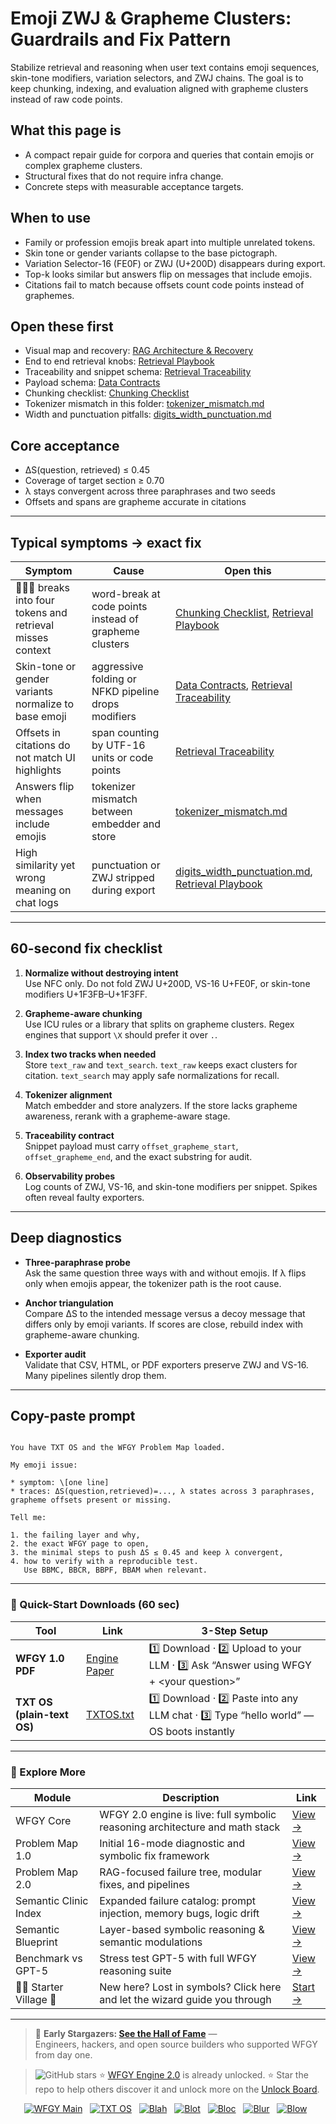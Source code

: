 # Emoji ZWJ & Grapheme Clusters: Guardrails and Fix Pattern

Stabilize retrieval and reasoning when user text contains emoji sequences, skin-tone modifiers, variation selectors, and ZWJ chains. The goal is to keep chunking, indexing, and evaluation aligned with grapheme clusters instead of raw code points.

## What this page is
- A compact repair guide for corpora and queries that contain emojis or complex grapheme clusters.
- Structural fixes that do not require infra change.
- Concrete steps with measurable acceptance targets.

## When to use
- Family or profession emojis break apart into multiple unrelated tokens.
- Skin tone or gender variants collapse to the base pictograph.
- Variation Selector-16 (FE0F) or ZWJ (U+200D) disappears during export.
- Top-k looks similar but answers flip on messages that include emojis.
- Citations fail to match because offsets count code points instead of graphemes.

## Open these first
- Visual map and recovery: [RAG Architecture & Recovery](https://github.com/onestardao/WFGY/blob/main/ProblemMap/rag-architecture-and-recovery.md)
- End to end retrieval knobs: [Retrieval Playbook](https://github.com/onestardao/WFGY/blob/main/ProblemMap/retrieval-playbook.md)
- Traceability and snippet schema: [Retrieval Traceability](https://github.com/onestardao/WFGY/blob/main/ProblemMap/retrieval-traceability.md)
- Payload schema: [Data Contracts](https://github.com/onestardao/WFGY/blob/main/ProblemMap/data-contracts.md)
- Chunking checklist: [Chunking Checklist](https://github.com/onestardao/WFGY/blob/main/ProblemMap/chunking-checklist.md)
- Tokenizer mismatch in this folder: [tokenizer_mismatch.md](https://github.com/onestardao/WFGY/blob/main/ProblemMap/GlobalFixMap/LanguageLocale/tokenizer_mismatch.md)
- Width and punctuation pitfalls: [digits_width_punctuation.md](https://github.com/onestardao/WFGY/blob/main/ProblemMap/GlobalFixMap/LanguageLocale/digits_width_punctuation.md)

## Core acceptance
- ΔS(question, retrieved) ≤ 0.45
- Coverage of target section ≥ 0.70
- λ stays convergent across three paraphrases and two seeds
- Offsets and spans are grapheme accurate in citations

---

## Typical symptoms → exact fix

| Symptom | Cause | Open this |
|---|---|---|
| 👨‍👩‍👧 breaks into four tokens and retrieval misses context | word-break at code points instead of grapheme clusters | [Chunking Checklist](https://github.com/onestardao/WFGY/blob/main/ProblemMap/chunking-checklist.md), [Retrieval Playbook](https://github.com/onestardao/WFGY/blob/main/ProblemMap/retrieval-playbook.md) |
| Skin-tone or gender variants normalize to base emoji | aggressive folding or NFKD pipeline drops modifiers | [Data Contracts](https://github.com/onestardao/WFGY/blob/main/ProblemMap/data-contracts.md), [Retrieval Traceability](https://github.com/onestardao/WFGY/blob/main/ProblemMap/retrieval-traceability.md) |
| Offsets in citations do not match UI highlights | span counting by UTF-16 units or code points | [Retrieval Traceability](https://github.com/onestardao/WFGY/blob/main/ProblemMap/retrieval-traceability.md) |
| Answers flip when messages include emojis | tokenizer mismatch between embedder and store | [tokenizer_mismatch.md](https://github.com/onestardao/WFGY/blob/main/ProblemMap/GlobalFixMap/LanguageLocale/tokenizer_mismatch.md) |
| High similarity yet wrong meaning on chat logs | punctuation or ZWJ stripped during export | [digits_width_punctuation.md](https://github.com/onestardao/WFGY/blob/main/ProblemMap/GlobalFixMap/LanguageLocale/digits_width_punctuation.md), [Retrieval Playbook](https://github.com/onestardao/WFGY/blob/main/ProblemMap/retrieval-playbook.md) |

---

## 60-second fix checklist

1) **Normalize without destroying intent**  
   Use NFC only. Do not fold ZWJ U+200D, VS-16 U+FE0F, or skin-tone modifiers U+1F3FB–U+1F3FF.

2) **Grapheme-aware chunking**  
   Use ICU rules or a library that splits on grapheme clusters. Regex engines that support `\X` should prefer it over `.`.

3) **Index two tracks when needed**  
   Store `text_raw` and `text_search`. `text_raw` keeps exact clusters for citation. `text_search` may apply safe normalizations for recall.

4) **Tokenizer alignment**  
   Match embedder and store analyzers. If the store lacks grapheme awareness, rerank with a grapheme-aware stage.

5) **Traceability contract**  
   Snippet payload must carry `offset_grapheme_start`, `offset_grapheme_end`, and the exact substring for audit.

6) **Observability probes**  
   Log counts of ZWJ, VS-16, and skin-tone modifiers per snippet. Spikes often reveal faulty exporters.

---

## Deep diagnostics

- **Three-paraphrase probe**  
  Ask the same question three ways with and without emojis. If λ flips only when emojis appear, the tokenizer path is the root cause.

- **Anchor triangulation**  
  Compare ΔS to the intended message versus a decoy message that differs only by emoji variants. If scores are close, rebuild index with grapheme-aware chunking.

- **Exporter audit**  
  Validate that CSV, HTML, or PDF exporters preserve ZWJ and VS-16. Many pipelines silently drop them.

---

## Copy-paste prompt

```

You have TXT OS and the WFGY Problem Map loaded.

My emoji issue:

* symptom: \[one line]
* traces: ΔS(question,retrieved)=..., λ states across 3 paraphrases, grapheme offsets present or missing.

Tell me:

1. the failing layer and why,
2. the exact WFGY page to open,
3. the minimal steps to push ΔS ≤ 0.45 and keep λ convergent,
4. how to verify with a reproducible test.
   Use BBMC, BBCR, BBPF, BBAM when relevant.

```

---

### 🔗 Quick-Start Downloads (60 sec)

| Tool | Link | 3-Step Setup |
|------|------|--------------|
| **WFGY 1.0 PDF** | [Engine Paper](https://github.com/onestardao/WFGY/blob/main/I_am_not_lizardman/WFGY_All_Principles_Return_to_One_v1.0_PSBigBig_Public.pdf) | 1️⃣ Download · 2️⃣ Upload to your LLM · 3️⃣ Ask “Answer using WFGY + \<your question>” |
| **TXT OS (plain-text OS)** | [TXTOS.txt](https://github.com/onestardao/WFGY/blob/main/OS/TXTOS.txt) | 1️⃣ Download · 2️⃣ Paste into any LLM chat · 3️⃣ Type “hello world” — OS boots instantly |

---

### 🧭 Explore More

| Module                | Description                                              | Link     |
|-----------------------|----------------------------------------------------------|----------|
| WFGY Core             | WFGY 2.0 engine is live: full symbolic reasoning architecture and math stack | [View →](https://github.com/onestardao/WFGY/tree/main/core/README.md) |
| Problem Map 1.0       | Initial 16-mode diagnostic and symbolic fix framework    | [View →](https://github.com/onestardao/WFGY/tree/main/ProblemMap/README.md) |
| Problem Map 2.0       | RAG-focused failure tree, modular fixes, and pipelines   | [View →](https://github.com/onestardao/WFGY/blob/main/ProblemMap/rag-architecture-and-recovery.md) |
| Semantic Clinic Index | Expanded failure catalog: prompt injection, memory bugs, logic drift | [View →](https://github.com/onestardao/WFGY/blob/main/ProblemMap/SemanticClinicIndex.md) |
| Semantic Blueprint    | Layer-based symbolic reasoning & semantic modulations   | [View →](https://github.com/onestardao/WFGY/tree/main/SemanticBlueprint/README.md) |
| Benchmark vs GPT-5    | Stress test GPT-5 with full WFGY reasoning suite         | [View →](https://github.com/onestardao/WFGY/tree/main/benchmarks/benchmark-vs-gpt5/README.md) |
| 🧙‍♂️ Starter Village 🏡 | New here? Lost in symbols? Click here and let the wizard guide you through | [Start →](https://github.com/onestardao/WFGY/blob/main/StarterVillage/README.md) |

---

> 👑 **Early Stargazers: [See the Hall of Fame](https://github.com/onestardao/WFGY/tree/main/stargazers)** —  
> Engineers, hackers, and open source builders who supported WFGY from day one.

> <img src="https://img.shields.io/github/stars/onestardao/WFGY?style=social" alt="GitHub stars"> ⭐ [WFGY Engine 2.0](https://github.com/onestardao/WFGY/blob/main/core/README.md) is already unlocked. ⭐ Star the repo to help others discover it and unlock more on the [Unlock Board](https://github.com/onestardao/WFGY/blob/main/STAR_UNLOCKS.md).

<div align="center">

[![WFGY Main](https://img.shields.io/badge/WFGY-Main-red?style=flat-square)](https://github.com/onestardao/WFGY)
&nbsp;
[![TXT OS](https://img.shields.io/badge/TXT%20OS-Reasoning%20OS-orange?style=flat-square)](https://github.com/onestardao/WFGY/tree/main/OS)
&nbsp;
[![Blah](https://img.shields.io/badge/Blah-Semantic%20Embed-yellow?style=flat-square)](https://github.com/onestardao/WFGY/tree/main/OS/BlahBlahBlah)
&nbsp;
[![Blot](https://img.shields.io/badge/Blot-Persona%20Core-green?style=flat-square)](https://github.com/onestardao/WFGY/tree/main/OS/BlotBlotBlot)
&nbsp;
[![Bloc](https://img.shields.io/badge/Bloc-Reasoning%20Compiler-blue?style=flat-square)](https://github.com/onestardao/WFGY/tree/main/OS/BlocBlocBloc)
&nbsp;
[![Blur](https://img.shields.io/badge/Blur-Text2Image%20Engine-navy?style=flat-square)](https://github.com/onestardao/WFGY/tree/main/OS/BlurBlurBlur)
&nbsp;
[![Blow](https://img.shields.io/badge/Blow-Game%20Logic-purple?style=flat-square)](https://github.com/onestardao/WFGY/tree/main/OS/BlowBlowBlow)
&nbsp;
</div>
